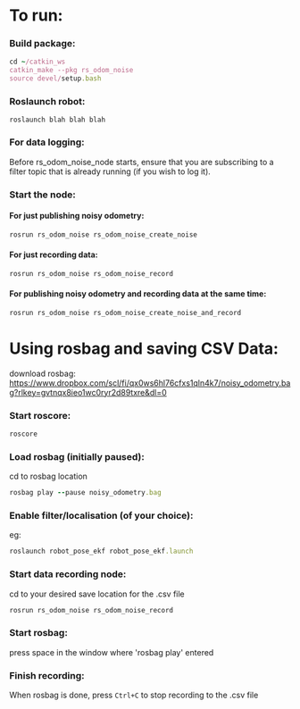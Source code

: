 # To run:
### Build package:
```Ruby
cd ~/catkin_ws
catkin_make --pkg rs_odom_noise
source devel/setup.bash
```

### Roslaunch robot:
```
roslaunch blah blah blah
```

### For data logging:
Before rs_odom_noise_node starts, ensure that you are subscribing to a filter
topic that is already running (if you wish to log it).

### Start the node:

#### For just publishing noisy odometry:
```Ruby
rosrun rs_odom_noise rs_odom_noise_create_noise
```

#### For just recording data:
```Ruby
rosrun rs_odom_noise rs_odom_noise_record
```

#### For publishing noisy odometry and recording data at the same time:
```Ruby
rosrun rs_odom_noise rs_odom_noise_create_noise_and_record
```


# Using rosbag and saving CSV Data:
download rosbag:
https://www.dropbox.com/scl/fi/qx0ws6hl76cfxs1qln4k7/noisy_odometry.bag?rlkey=gvtnqx8ieo1wc0ryr2d89txre&dl=0

### Start roscore:
```Ruby
roscore
```

### Load rosbag (initially paused):
cd to rosbag location
```Ruby
rosbag play --pause noisy_odometry.bag
```

### Enable filter/localisation (of your choice):
eg:
```Ruby
roslaunch robot_pose_ekf robot_pose_ekf.launch
```

### Start data recording node:
cd to your desired save location for the .csv file
```Ruby
rosrun rs_odom_noise rs_odom_noise_record
```

### Start rosbag:
press space in the window where 'rosbag play' entered

### Finish recording:
When rosbag is done, press `Ctrl+C` to stop recording to the .csv file
